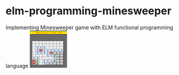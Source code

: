# elm-programming-minesweeper
Implementing Minesweeper game with ELM functional programming language
<img src="Screenshot.png" width="100" height="100">
